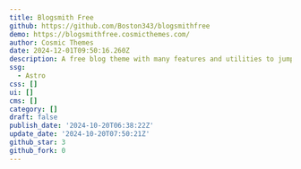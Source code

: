 ```yaml
---
title: Blogsmith Free
github: https://github.com/Boston343/blogsmithfree
demo: https://blogsmithfree.cosmicthemes.com/
author: Cosmic Themes
date: 2024-12-01T09:50:16.260Z
description: A free blog theme with many features and utilities to jumpstart your website.
ssg:
  - Astro
css: []
ui: []
cms: []
category: []
draft: false
publish_date: '2024-10-20T06:38:22Z'
update_date: '2024-10-20T07:50:21Z'
github_star: 3
github_fork: 0
---
```

